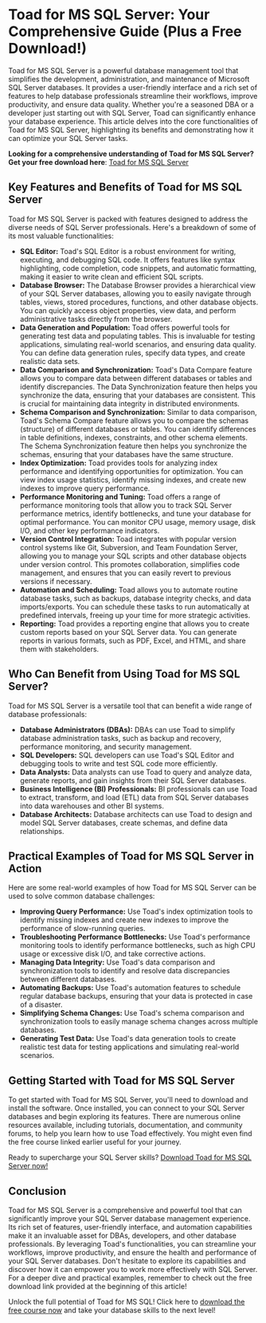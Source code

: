 # Toad for MS SQL Server: Your Comprehensive Guide (Plus a Free Download!)

Toad for MS SQL Server is a powerful database management tool that simplifies the development, administration, and maintenance of Microsoft SQL Server databases. It provides a user-friendly interface and a rich set of features to help database professionals streamline their workflows, improve productivity, and ensure data quality. Whether you're a seasoned DBA or a developer just starting out with SQL Server, Toad can significantly enhance your database experience. This article delves into the core functionalities of Toad for MS SQL Server, highlighting its benefits and demonstrating how it can optimize your SQL Server tasks.

**Looking for a comprehensive understanding of Toad for MS SQL Server? Get your free download here**: [Toad for MS SQL Server](https://udemywork.com/toad-for-ms-sql)

## Key Features and Benefits of Toad for MS SQL Server

Toad for MS SQL Server is packed with features designed to address the diverse needs of SQL Server professionals. Here's a breakdown of some of its most valuable functionalities:

*   **SQL Editor:** Toad's SQL Editor is a robust environment for writing, executing, and debugging SQL code. It offers features like syntax highlighting, code completion, code snippets, and automatic formatting, making it easier to write clean and efficient SQL scripts.
*   **Database Browser:** The Database Browser provides a hierarchical view of your SQL Server databases, allowing you to easily navigate through tables, views, stored procedures, functions, and other database objects. You can quickly access object properties, view data, and perform administrative tasks directly from the browser.
*   **Data Generation and Population:** Toad offers powerful tools for generating test data and populating tables. This is invaluable for testing applications, simulating real-world scenarios, and ensuring data quality. You can define data generation rules, specify data types, and create realistic data sets.
*   **Data Comparison and Synchronization:** Toad's Data Compare feature allows you to compare data between different databases or tables and identify discrepancies. The Data Synchronization feature then helps you synchronize the data, ensuring that your databases are consistent. This is crucial for maintaining data integrity in distributed environments.
*   **Schema Comparison and Synchronization:** Similar to data comparison, Toad's Schema Compare feature allows you to compare the schemas (structure) of different databases or tables. You can identify differences in table definitions, indexes, constraints, and other schema elements. The Schema Synchronization feature then helps you synchronize the schemas, ensuring that your databases have the same structure.
*   **Index Optimization:** Toad provides tools for analyzing index performance and identifying opportunities for optimization. You can view index usage statistics, identify missing indexes, and create new indexes to improve query performance.
*   **Performance Monitoring and Tuning:** Toad offers a range of performance monitoring tools that allow you to track SQL Server performance metrics, identify bottlenecks, and tune your database for optimal performance. You can monitor CPU usage, memory usage, disk I/O, and other key performance indicators.
*   **Version Control Integration:** Toad integrates with popular version control systems like Git, Subversion, and Team Foundation Server, allowing you to manage your SQL scripts and other database objects under version control. This promotes collaboration, simplifies code management, and ensures that you can easily revert to previous versions if necessary.
*   **Automation and Scheduling:** Toad allows you to automate routine database tasks, such as backups, database integrity checks, and data imports/exports. You can schedule these tasks to run automatically at predefined intervals, freeing up your time for more strategic activities.
*   **Reporting:** Toad provides a reporting engine that allows you to create custom reports based on your SQL Server data. You can generate reports in various formats, such as PDF, Excel, and HTML, and share them with stakeholders.

## Who Can Benefit from Using Toad for MS SQL Server?

Toad for MS SQL Server is a versatile tool that can benefit a wide range of database professionals:

*   **Database Administrators (DBAs):** DBAs can use Toad to simplify database administration tasks, such as backup and recovery, performance monitoring, and security management.
*   **SQL Developers:** SQL developers can use Toad's SQL Editor and debugging tools to write and test SQL code more efficiently.
*   **Data Analysts:** Data analysts can use Toad to query and analyze data, generate reports, and gain insights from their SQL Server databases.
*   **Business Intelligence (BI) Professionals:** BI professionals can use Toad to extract, transform, and load (ETL) data from SQL Server databases into data warehouses and other BI systems.
*   **Database Architects:** Database architects can use Toad to design and model SQL Server databases, create schemas, and define data relationships.

## Practical Examples of Toad for MS SQL Server in Action

Here are some real-world examples of how Toad for MS SQL Server can be used to solve common database challenges:

*   **Improving Query Performance:** Use Toad's index optimization tools to identify missing indexes and create new indexes to improve the performance of slow-running queries.
*   **Troubleshooting Performance Bottlenecks:** Use Toad's performance monitoring tools to identify performance bottlenecks, such as high CPU usage or excessive disk I/O, and take corrective actions.
*   **Managing Data Integrity:** Use Toad's data comparison and synchronization tools to identify and resolve data discrepancies between different databases.
*   **Automating Backups:** Use Toad's automation features to schedule regular database backups, ensuring that your data is protected in case of a disaster.
*   **Simplifying Schema Changes:** Use Toad's schema comparison and synchronization tools to easily manage schema changes across multiple databases.
*   **Generating Test Data:** Use Toad's data generation tools to create realistic test data for testing applications and simulating real-world scenarios.

## Getting Started with Toad for MS SQL Server

To get started with Toad for MS SQL Server, you'll need to download and install the software. Once installed, you can connect to your SQL Server databases and begin exploring its features. There are numerous online resources available, including tutorials, documentation, and community forums, to help you learn how to use Toad effectively. You might even find the free course linked earlier useful for your journey.

Ready to supercharge your SQL Server skills? [Download Toad for MS SQL Server now!](https://udemywork.com/toad-for-ms-sql)

## Conclusion

Toad for MS SQL Server is a comprehensive and powerful tool that can significantly improve your SQL Server database management experience. Its rich set of features, user-friendly interface, and automation capabilities make it an invaluable asset for DBAs, developers, and other database professionals. By leveraging Toad's functionalities, you can streamline your workflows, improve productivity, and ensure the health and performance of your SQL Server databases. Don't hesitate to explore its capabilities and discover how it can empower you to work more effectively with SQL Server. For a deeper dive and practical examples, remember to check out the free download link provided at the beginning of this article!

Unlock the full potential of Toad for MS SQL! Click here to [download the free course now](https://udemywork.com/toad-for-ms-sql) and take your database skills to the next level!
